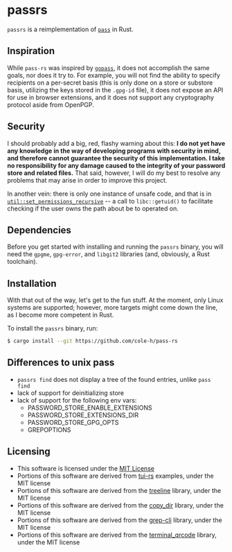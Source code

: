 # passrs

`passrs` is a reimplementation of [`pass`](https://passwordstore.org/) in Rust.

## Inspiration

While `pass-rs` was inspired by [`gopass`](https://github.com/gopasspw/gopass/),
it does not accomplish the same goals, nor does it try to. For example, you will
not find the ability to specify recipients on a per-secret basis (this is only
done on a store or substore basis, utilizing the keys stored in the `.gpg-id`
file), it does not expose an API for use in browser extensions, and it does not
support any cryptography protocol aside from OpenPGP.

## Security

I should probably add a big, red, flashy warning about this: **I do not yet have
any knowledge in the way of developing programs with security in mind, and
therefore cannot guarantee the security of this implementation. I take no
responsibility for any damage caused to the integrity of your password store and
related files.** That said, however, I will do my best to resolve any problems
that may arise in order to improve this project.

In another vein: there is only one instance of unsafe code, and that is in
[`util::set_permissions_recursive`](./src/util.rs) -- a call to `libc::getuid()`
to facilitate checking if the user owns the path about be to operated on.

## Dependencies

Before you get started with installing and running the `passrs` binary, you will
need the `gpgme`, `gpg-error`, and `libgit2` libraries (and, obviously, a Rust
toolchain).

## Installation

With that out of the way, let's get to the fun stuff. At the moment, only Linux
systems are supported; however, more targets might come down the line, as I
become more competent in Rust.

To install the `passrs` binary, run:

```sh
$ cargo install --git https://github.com/cole-h/pass-rs
```

## Differences to unix pass
  - `passrs find` does not display a tree of the found entries, unlike `pass find`
  - lack of support for deinitializing store
  - lack of support for the following env vars:
    - PASSWORD_STORE_ENABLE_EXTENSIONS
    - PASSWORD_STORE_EXTENSIONS_DIR
    - PASSWORD_STORE_GPG_OPTS
    - GREPOPTIONS

## Licensing
- This software is licensed under the [MIT License](./LICENSE-MIT)
- Portions of this software are derived from [tui-rs](https://github.com/fdehau/tui-rs) examples, under the MIT
    license
- Portions of this software are derived from the [treeline](https://github.com/softprops/treeline) library, under the
    MIT license
- Portions of this software are derived from the [copy_dir](https://github.com/mdunsmuir/copy_dir) library, under the
    MIT license
- Portions of this software are derived from the [grep-cli](https://github.com/BurntSushi/ripgrep/tree/master/grep-cli) library, under the
    MIT license
- Portions of this software are derived from the [terminal_qrcode](https://github.com/calum/terminal_qrcode) library, under
    the MIT license
